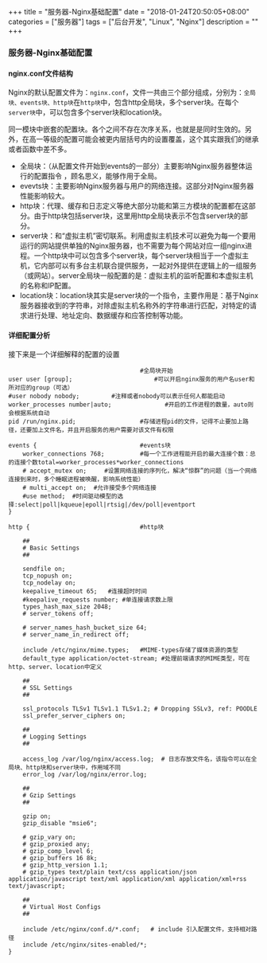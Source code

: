+++
title = "服务器-Nginx基础配置"
date = "2018-01-24T20:50:05+08:00"
categories = ["服务器"]
tags = ["后台开发", "Linux", "Nginx"]
description = ""
+++

### 服务器-Nginx基础配置
#### nginx.conf文件结构
Nginx的默认配置文件为：`nginx.conf`，文件一共由三个部分组成，分别为：`全局块、events块、http块`在`http块`中，包含http全局块，多个server块。在每个`server块`中，可以包含多个server块和location块。

同一模块中嵌套的配置块。各个之间不存在次序关系，也就是是同时生效的。另外，在高一等级的配置可能会被更内层括号内的设置覆盖，这个其实跟我们的继承或者函数中差不多。

* 全局块：（从配置文件开始到events的一部分）主要影响Nginx服务器整体运行的配置指令 ，顾名思义，能够作用于全局。
* evevts块：主要影响Nginx服务器与用户的网络连接。这部分对Nginx服务器性能影响较大。
* http块：代理、缓存和日志定义等绝大部分功能和第三方模块的配置都在这部分。由于http块包括server块，这里用http全局块表示不包含server块的部分。
* server块：和“虚拟主机”密切联系。利用虚拟主机技术可以避免为每一个要用运行的网站提供单独的Nginx服务器，也不需要为每个网站对应一组nginx进程。一个http块中可以包含多个server块，每个server块相当于一个虚拟主机，它内部可以有多台主机联合提供服务，一起对外提供在逻辑上的一组服务（或网站）。server全局块一般配置的是：虚拟主机的监听配置和本虚拟主机的名称和IP配置。
* location块：location块其实是server块的一个指令，主要作用是：基于Nginx服务器接收到的字符串，对除虚拟主机名称外的字符串进行匹配，对特定的请求进行处理、地址定向、数据缓存和应答控制等功能。

#### 详细配置分析
接下来是一个详细解释的配置的设置
```
                                     #全局块开始
user user [group];                       #可以开启nginx服务的用户名user和所对应的group（可选）
#user nobody nobody;         #注释或者nobody可以表示任何人都能启动
worker_processes number|auto;               #开启的工作进程的数量，auto则会根据系统自动
pid /run/nginx.pid;                  #存储进程pid的文件，记得不止要加上路径，还要加上文件名，并且开启服务的用户需要对该文件有权限

events {                             #events块
    worker_connections 768;          #每一个工作进程能开启的最大连接个数：总的连接个数total=worker_processes*worker_connections
    # accept_mutex on;     #设置网络连接的序列化，解决“惊群”的问题（当一个网络连接到来时，多个睡眠进程被唤醒，影响系统性能）
    # multi_accept on;  #允许接受多个网络连接
    #use method;  #时间驱动模型的选择:select|poll|kqueue|epoll|rtsig|/dev/poll|eventport
}

http {                               #http块

    ##
    # Basic Settings
    ##

    sendfile on;
    tcp_nopush on;
    tcp_nodelay on;
    keepalive_timeout 65;   #连接超时时间
    #keepalive_requests number; #单连接请求数上限
    types_hash_max_size 2048;
    # server_tokens off;

    # server_names_hash_bucket_size 64;
    # server_name_in_redirect off;

    include /etc/nginx/mime.types;   #MIME-types存储了媒体资源的类型
    default_type application/octet-stream; #处理前端请求的MIME类型，可在http、server、location中定义

    ##
    # SSL Settings
    ##

    ssl_protocols TLSv1 TLSv1.1 TLSv1.2; # Dropping SSLv3, ref: POODLE
    ssl_prefer_server_ciphers on;

    ##
    # Logging Settings
    ##

    access_log /var/log/nginx/access.log;  # 日志存放文件名，该指令可以在全局块、http块和server块中，作用域不同
    error_log /var/log/nginx/error.log;

    ##
    # Gzip Settings
    ##

    gzip on;
    gzip_disable "msie6";

    # gzip_vary on;
    # gzip_proxied any;
    # gzip_comp_level 6;
    # gzip_buffers 16 8k;
    # gzip_http_version 1.1;
    # gzip_types text/plain text/css application/json application/javascript text/xml application/xml application/xml+rss text/javascript;

    ##
    # Virtual Host Configs
    ##

    include /etc/nginx/conf.d/*.conf;   # include 引入配置文件，支持相对路径
    include /etc/nginx/sites-enabled/*;
}


```
